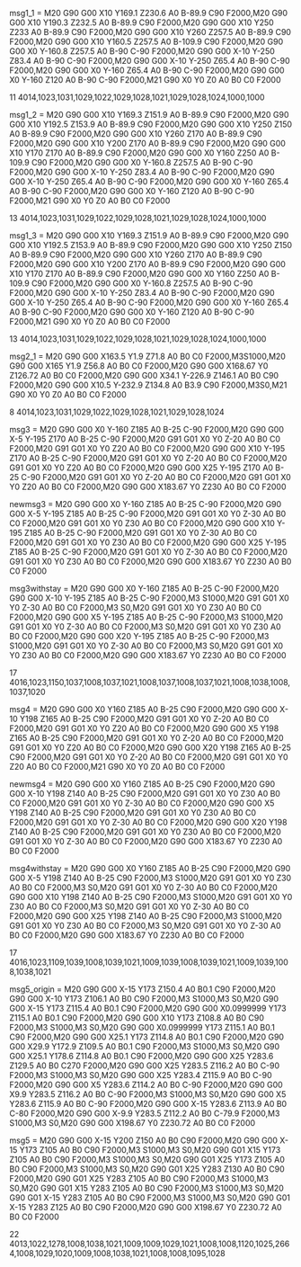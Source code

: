 
msg1_1 = M20 G90 G00 X10 Y169.1 Z230.6 A0 B-89.9 C90 F2000,M20 G90 G00 X10 Y190.3 Z232.5 A0 B-89.9 C90 F2000,M20 G90 G00 X10 Y250 Z233 A0 B-89.9 C90 F2000,M20 G90 G00 X10 Y260 Z257.5 A0 B-89.9 C90 F2000,M20 G90 G00 X10 Y160.5 Z257.5 A0 B-109.9 C90 F2000,M20 G90 G00 X0 Y-160.8 Z257.5 A0 B-90 C-90 F2000,M20 G90 G00 X-10 Y-250 Z83.4 A0 B-90 C-90 F2000,M20 G90 G00 X-10 Y-250 Z65.4 A0 B-90 C-90 F2000,M20 G90 G00 X0 Y-160 Z65.4 A0 B-90 C-90 F2000,M20 G90 G00 X0 Y-160 Z120 A0 B-90 C-90 F2000,M21 G90 X0 Y0 Z0 A0 B0 C0 F2000

11
4014,1023,1031,1029,1022,1029,1028,1021,1029,1028,1024,1000,1000

msg1_2 = M20 G90 G00 X10 Y169.3 Z151.9 A0 B-89.9 C90 F2000,M20 G90 G00 X10 Y192.5 Z153.9 A0 B-89.9 C90 F2000,M20 G90 G00 X10 Y250 Z150 A0 B-89.9 C90 F2000,M20 G90 G00 X10 Y260 Z170 A0 B-89.9 C90 F2000,M20 G90 G00 X10 Y200 Z170 A0 B-89.9 C90 F2000,M20 G90 G00 X10 Y170 Z170 A0 B-89.9 C90 F2000,M20 G90 G00 X0 Y160 Z250 A0 B-109.9 C90 F2000,M20 G90 G00 X0 Y-160.8 Z257.5 A0 B-90 C-90 F2000,M20 G90 G00 X-10 Y-250 Z83.4 A0 B-90 C-90 F2000,M20 G90 G00 X-10 Y-250 Z65.4 A0 B-90 C-90 F2000,M20 G90 G00 X0 Y-160 Z65.4 A0 B-90 C-90 F2000,M20 G90 G00 X0 Y-160 Z120 A0 B-90 C-90 F2000,M21 G90 X0 Y0 Z0 A0 B0 C0 F2000

13
4014,1023,1031,1029,1022,1029,1028,1021,1029,1028,1024,1000,1000

msg1_3 = M20 G90 G00 X10 Y169.3 Z151.9 A0 B-89.9 C90 F2000,M20 G90 G00 X10 Y192.5 Z153.9 A0 B-89.9 C90 F2000,M20 G90 G00 X10 Y250 Z150 A0 B-89.9 C90 F2000,M20 G90 G00 X10 Y260 Z170 A0 B-89.9 C90 F2000,M20 G90 G00 X10 Y200 Z170 A0 B-89.9 C90 F2000,M20 G90 G00 X10 Y170 Z170 A0 B-89.9 C90 F2000,M20 G90 G00 X0 Y160 Z250 A0 B-109.9 C90 F2000,M20 G90 G00 X0 Y-160.8 Z257.5 A0 B-90 C-90 F2000,M20 G90 G00 X-10 Y-250 Z83.4 A0 B-90 C-90 F2000,M20 G90 G00 X-10 Y-250 Z65.4 A0 B-90 C-90 F2000,M20 G90 G00 X0 Y-160 Z65.4 A0 B-90 C-90 F2000,M20 G90 G00 X0 Y-160 Z120 A0 B-90 C-90 F2000,M21 G90 X0 Y0 Z0 A0 B0 C0 F2000

13
4014,1023,1031,1029,1022,1029,1028,1021,1029,1028,1024,1000,1000

msg2_1 = M20 G90 G00 X163.5 Y1.9 Z71.8 A0 B0 C0 F2000,M3S1000,M20 G90 G00 X165 Y1.9 Z56.8 A0 B0 C0 F2000,M20 G90 G00 X168.67 Y0 Z126.72 A0 B0 C0 F2000,M20 G90 G00 X34.1 Y-226.9 Z146.1 A0 B0 C90 F2000,M20 G90 G00 X10.5 Y-232.9 Z134.8 A0 B3.9 C90 F2000,M3S0,M21 G90 X0 Y0 Z0 A0 B0 C0 F2000

8
4014,1023,1031,1029,1022,1029,1028,1021,1029,1028,1024

msg3 = M20 G90 G00 X0 Y-160 Z185 A0 B-25 C-90 F2000,M20 G90 G00 X-5 Y-195 Z170 A0 B-25 C-90 F2000,M20 G91 G01 X0 Y0 Z-20 A0 B0 C0 F2000,M20 G91 G01 X0 Y0 Z20 A0 B0 C0 F2000,M20 G90 G00 X10 Y-195 Z170 A0 B-25 C-90 F2000,M20 G91 G01 X0 Y0 Z-20 A0 B0 C0 F2000,M20 G91 G01 X0 Y0 Z20 A0 B0 C0 F2000,M20 G90 G00 X25 Y-195 Z170 A0 B-25 C-90 F2000,M20 G91 G01 X0 Y0 Z-20 A0 B0 C0 F2000,M20 G91 G01 X0 Y0 Z20 A0 B0 C0 F2000,M20 G90 G00 X183.67 Y0 Z230 A0 B0 C0 F2000

newmsg3 = M20 G90 G00 X0 Y-160 Z185 A0 B-25 C-90 F2000,M20 G90 G00 X-5 Y-195 Z185 A0 B-25 C-90 F2000,M20 G91 G01 X0 Y0 Z-30 A0 B0 C0 F2000,M20 G91 G01 X0 Y0 Z30 A0 B0 C0 F2000,M20 G90 G00 X10 Y-195 Z185 A0 B-25 C-90 F2000,M20 G91 G01 X0 Y0 Z-30 A0 B0 C0 F2000,M20 G91 G01 X0 Y0 Z30 A0 B0 C0 F2000,M20 G90 G00 X25 Y-195 Z185 A0 B-25 C-90 F2000,M20 G91 G01 X0 Y0 Z-30 A0 B0 C0 F2000,M20 G91 G01 X0 Y0 Z30 A0 B0 C0 F2000,M20 G90 G00 X183.67 Y0 Z230 A0 B0 C0 F2000

msg3withstay = M20 G90 G00 X0 Y-160 Z185 A0 B-25 C-90 F2000,M20 G90 G00 X-10 Y-195 Z185 A0 B-25 C-90 F2000,M3 S1000,M20 G91 G01 X0 Y0 Z-30 A0 B0 C0 F2000,M3 S0,M20 G91 G01 X0 Y0 Z30 A0 B0 C0 F2000,M20 G90 G00 X5 Y-195 Z185 A0 B-25 C-90 F2000,M3 S1000,M20 G91 G01 X0 Y0 Z-30 A0 B0 C0 F2000,M3 S0,M20 G91 G01 X0 Y0 Z30 A0 B0 C0 F2000,M20 G90 G00 X20 Y-195 Z185 A0 B-25 C-90 F2000,M3 S1000,M20 G91 G01 X0 Y0 Z-30 A0 B0 C0 F2000,M3 S0,M20 G91 G01 X0 Y0 Z30 A0 B0 C0 F2000,M20 G90 G00 X183.67 Y0 Z230 A0 B0 C0 F2000

17
4016,1023,1150,1037,1008,1037,1021,1008,1037,1008,1037,1021,1008,1038,1008,1037,1020

msg4 = M20 G90 G00 X0 Y160 Z185 A0 B-25 C90 F2000,M20 G90 G00 X-10 Y198 Z165 A0 B-25 C90 F2000,M20 G91 G01 X0 Y0 Z-20 A0 B0 C0 F2000,M20 G91 G01 X0 Y0 Z20 A0 B0 C0 F2000,M20 G90 G00 X5 Y198 Z165 A0 B-25 C90 F2000,M20 G91 G01 X0 Y0 Z-20 A0 B0 C0 F2000,M20 G91 G01 X0 Y0 Z20 A0 B0 C0 F2000,M20 G90 G00 X20 Y198 Z165 A0 B-25 C90 F2000,M20 G91 G01 X0 Y0 Z-20 A0 B0 C0 F2000,M20 G91 G01 X0 Y0 Z20 A0 B0 C0 F2000,M21 G90 X0 Y0 Z0 A0 B0 C0 F2000

newmsg4 = M20 G90 G00 X0 Y160 Z185 A0 B-25 C90 F2000,M20 G90 G00 X-10 Y198 Z140 A0 B-25 C90 F2000,M20 G91 G01 X0 Y0 Z30 A0 B0 C0 F2000,M20 G91 G01 X0 Y0 Z-30 A0 B0 C0 F2000,M20 G90 G00 X5 Y198 Z140 A0 B-25 C90 F2000,M20 G91 G01 X0 Y0 Z30 A0 B0 C0 F2000,M20 G91 G01 X0 Y0 Z-30 A0 B0 C0 F2000,M20 G90 G00 X20 Y198 Z140 A0 B-25 C90 F2000,M20 G91 G01 X0 Y0 Z30 A0 B0 C0 F2000,M20 G91 G01 X0 Y0 Z-30 A0 B0 C0 F2000,M20 G90 G00 X183.67 Y0 Z230 A0 B0 C0 F2000

msg4withstay = M20 G90 G00 X0 Y160 Z185 A0 B-25 C90 F2000,M20 G90 G00 X-5 Y198 Z140 A0 B-25 C90 F2000,M3 S1000,M20 G91 G01 X0 Y0 Z30 A0 B0 C0 F2000,M3 S0,M20 G91 G01 X0 Y0 Z-30 A0 B0 C0 F2000,M20 G90 G00 X10 Y198 Z140 A0 B-25 C90 F2000,M3 S1000,M20 G91 G01 X0 Y0 Z30 A0 B0 C0 F2000,M3 S0,M20 G91 G01 X0 Y0 Z-30 A0 B0 C0 F2000,M20 G90 G00 X25 Y198 Z140 A0 B-25 C90 F2000,M3 S1000,M20 G91 G01 X0 Y0 Z30 A0 B0 C0 F2000,M3 S0,M20 G91 G01 X0 Y0 Z-30 A0 B0 C0 F2000,M20 G90 G00 X183.67 Y0 Z230 A0 B0 C0 F2000

17
4016,1023,1109,1039,1008,1039,1021,1009,1039,1008,1039,1021,1009,1039,1008,1038,1021


msg5_origin = M20 G90 G00 X-15 Y173 Z150.4 A0 B0.1 C90 F2000,M20 G90 G00 X-10 Y173 Z106.1 A0 B0 C90 F2000,M3 S1000,M3 S0,M20 G90 G00 X-15 Y173 Z115.4 A0 B0.1 C90 F2000,M20 G90 G00 X0.0999999 Y173 Z115.1 A0 B0.1 C90 F2000,M20 G90 G00 X10 Y173 Z108.8 A0 B0 C90 F2000,M3 S1000,M3 S0,M20 G90 G00 X0.0999999 Y173 Z115.1 A0 B0.1 C90 F2000,M20 G90 G00 X25.1 Y173 Z114.8 A0 B0.1 C90 F2000,M20 G90 G00 X29.9 Y172.9 Z109.5 A0 B0.1 C90 F2000,M3 S1000,M3 S0,M20 G90 G00 X25.1 Y178.6 Z114.8 A0 B0.1 C90 F2000,M20 G90 G00 X25 Y283.6 Z129.5 A0 B0 C270 F2000,M20 G90 G00 X25 Y283.5 Z116.2 A0 B0 C-90 F2000,M3 S1000,M3 S0,M20 G90 G00 X25 Y283.4 Z115.9 A0 B0 C-90 F2000,M20 G90 G00 X5 Y283.6 Z114.2 A0 B0 C-90 F2000,M20 G90 G00 X9.9 Y283.5 Z116.2 A0 B0 C-90 F2000,M3 S1000,M3 S0,M20 G90 G00 X5 Y283.6 Z115.9 A0 B0 C-90 F2000,M20 G90 G00 X-15 Y283.6 Z113.9 A0 B0 C-80 F2000,M20 G90 G00 X-9.9 Y283.5 Z112.2 A0 B0 C-79.9 F2000,M3 S1000,M3 S0,M20 G90 G00 X198.67 Y0 Z230.72 A0 B0 C0 F2000

msg5 = M20 G90 G00 X-15 Y200 Z150 A0 B0 C90 F2000,M20 G90 G00 X-15 Y173 Z105 A0 B0 C90 F2000,M3 S1000,M3 S0,M20 G90 G01 X15 Y173 Z105 A0 B0 C90 F2000,M3 S1000,M3 S0,M20 G90 G01 X25 Y173 Z105 A0 B0 C90 F2000,M3 S1000,M3 S0,M20 G90 G01 X25 Y283 Z130 A0 B0 C90 F2000,M20 G90 G01 X25 Y283 Z105 A0 B0 C90 F2000,M3 S1000,M3 S0,M20 G90 G01 X15 Y283 Z105 A0 B0 C90 F2000,M3 S1000,M3 S0,M20 G90 G01 X-15 Y283 Z105 A0 B0 C90 F2000,M3 S1000,M3 S0,M20 G90 G01 X-15 Y283 Z125 A0 B0 C90 F2000,M20 G90 G00 X198.67 Y0 Z230.72 A0 B0 C0 F2000

22
4013,1022,1278,1008,1038,1021,1009,1009,1029,1021,1008,1008,1120,1025,2664,1008,1029,1020,1009,1008,1038,1021,1008,1008,1095,1028



